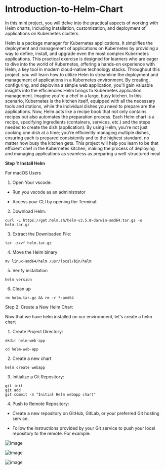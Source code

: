 # Introduction-to-Helm-Chart
In this mini project, you will delve into the practical aspects of working with Helm charts, including installation, customization, and deployment of applications on Kubernetes clusters.



Helm is a package manager for Kubernetes applications. It simplifies the deployment and management of applications on Kubernetes by providing a way to define, install, and upgrade even the most complex Kubernetes applications. This practical exercise is designed for learners who are eager to dive into the world of Kubernetes, offering a hands-on experience with Helm, a key tool in modern cloud-native technology stacks. Throughout this project, you will learn how to utilize Helm to streamline the deployment and management of applications in a Kubernetes environment. By creating, configuring, and deplovina a simple web application, you'll gain valuable insights into the efficiencies Helm brings to Kubernetes application management. 
Imagine you're a chef in a large, busy kitchen. In this scenario, Kubernetes is the kitchen itself, equipped with all the necessary tools and stations, while the individual dishes you need to prepare are the applications. Now, Helm acts like a recipe book that not only contains recipes but also automates the preparation process. Each Helm chart is a recipe, specifying ingredients (containers, services, etc.) and the steps needed to create the dish (application). By using Helm, you're not just cooking one dish at a time; you're efficiently managing multiple dishes, ensuring each is prepared consistently and to the highest standard, no matter how busy the kitchen gets. This project will help you learn to be that efficient chef in the Kubernetes kitchen, making the process of deploying and managing applications as seamless as preparing a well-structured meal


**Step 1: Install Helm**

For macOS Users
1. Open Your vscode:
   
- Run you vscode as an administrator
  
- Access your CLI by opening the Terminal.

2. Download Helm:

```
curl -L https://get.helm.sh/helm-v3.5.0-darwin-amd64.tar.gz -o helm.tar.gz

```

3. Extract the Downloaded File:

```
tar -zxvf helm.tar.gz

```

4. Move the Helm binary

```
mv linux-amd64/helm /usr/local/bin/helm

```

5. Verify installation

```
helm version

```

6. Clean up

```
rm helm.tar.gz && rm -r *-amd64

```

Step 2: Create a New Helm Chart

Now that we have helm installed on our environment, let's create a helm chart

1. Create Project Directory:

```
mkdir helm-web-app

cd helm-web-app

```

2. Create a new chart

```
helm create webapp

```

3. Initialize a Git Repository:

```
git init
git add .
git commit -m "Initial Helm webapp chart"

```

4. Push to Remote Repository:
   
- Create a new repository on GitHub, GitLab, or your preferred Git hosting service.
  
- Follow the instructions provided by your Git service to push your local repository to the remote. For example:

![image](https://github.com/user-attachments/assets/11b88d2a-62ec-4831-a8f0-5b139dcc60f7)


![image](https://github.com/user-attachments/assets/d47fabc9-173f-4eb2-8998-8ea220381004)


![image](https://github.com/user-attachments/assets/8250fe3c-dec1-49e6-b240-7e0a8501dedb)






